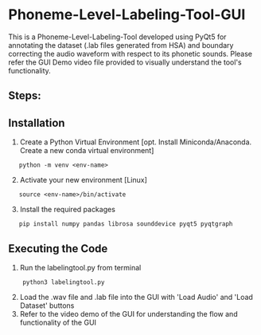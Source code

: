 # Phoneme-Level-Labeling-Tool-GUI

This is a Phoneme-Level-Labeling-Tool developed using PyQt5 for annotating the dataset (.lab files generated from HSA) and boundary correcting the audio waveform with respect to its phonetic sounds.
Please refer the GUI Demo video file provided to visually understand the tool's functionality.

Steps:
------
Installation
------------
1. Create a Python Virtual Environment [opt. Install Miniconda/Anaconda. Create a new conda virtual environment]
```
   python -m venv <env-name>
```
2. Activate your new environment
   [Linux]
```
   source <env-name>/bin/activate
```
3. Install the required packages
```
   pip install numpy pandas librosa sounddevice pyqt5 pyqtgraph
```

Executing the Code
------------------
1. Run the labelingtool.py from terminal
```
    python3 labelingtool.py
```
2. Load the .wav file and .lab file into the GUI with 'Load Audio' and 'Load Dataset' buttons
3. Refer to the video demo of the GUI for understanding the flow and functionality of the GUI
